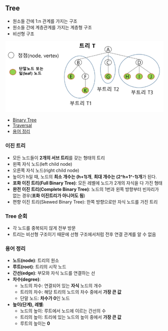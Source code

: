 ## Tree

- 원소들 간에 1:n 관계를 가지는 구조
- 원소들 간에 계층관계를 가지는 계층형 구조
- 비선형 구조

![img](./img/tree_subtree.PNG)

- [Binary Tree](#binary-tree)
- [Traversal](#tree-순회)
- [용어 정리](#용어정리)

### 이진 트리

- 모든 노드들이 **2개의 서브 트리**를 갖는 형태의 트리
- 왼쪽 자식 노드(left child node)
- 오른쪽 자식 노드(right child node)
- 높이가 h일 때, 노드의 **최소 개수는 (h+1)개**, **최대 개수는 (2^h+1^-1)개**가 된다.
- **포화 이진 트리(Full Binary Tree)**: 모든 레벨에 노드가 2개의 자식을 다 가진 형태
- **완전 이진 트리(Complete Binary Tree)**: 노드의 1번과 왼쪽 방향부터 빈자리가 없는 경우(**포화 이진트리가 아니어도 됨**)
- 편향 이진 트리(Skewed Binary Tree): 한쪽 방향으로만 자식 노드를 가진 트리

### Tree 순회

- 각 노드를 중복되지 않게 전부 방문
- 트리는 비선형 구조이기 때문에 선형 구조에서처럼 전후 연결 관계를 알 수 없음

### 용어 정리

- **노드(node)**: 트리의 원소
- **루트(root)**: 트리의 시작 노드
- **간선(edge)**: 부모와 자식 노드를 연결하는 선
- **차수(degree)**:
  - 노드의 차수: 연결되어 있는 **자식** 노드의 개수
  - 트리의 차수: 해당 트리의 노드의 차수 중에서 **가장 큰 값**
  - 단말 노드: **차수가 0**인 노드
- **높이(단계), 레벨**:
  - 노드의 높이: 루트에서 노드에 이르는 간선의 수
  - 트리의 높이: 트리에 있는 노드의 높이 중에서 **가장 큰 값**
  - 루트의 높이는 **0**
